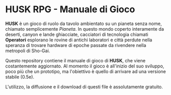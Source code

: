 # HUSK RPG - Manuale di Gioco

**HUSK** è un gioco di ruolo da tavolo ambientato su un pianeta senza nome, chiamato semplicemente *Pianeta*. In questo mondo coperto interamente da deserti, canyon e lande ghiacciate, cacciatori di tecnologia chiamati **Operatori** esplorano le rovine di antichi laboratori e città perdute nella speranza di trovare hardware di epoche passate da rivendere nella metropoli di Sho-Gai.

Questo repository contiene il manuale di gioco di **HUSK**, che viene costantemente aggiornato. Al momento il gioco è all'inizio del suo sviluppo, poco più che un prototipo, ma l'obiettivo è quello di arrivare ad una versione stabile (0.5e).

L'utilizzo, la diffusione e il download di questi file è assolutamente gratuito.
